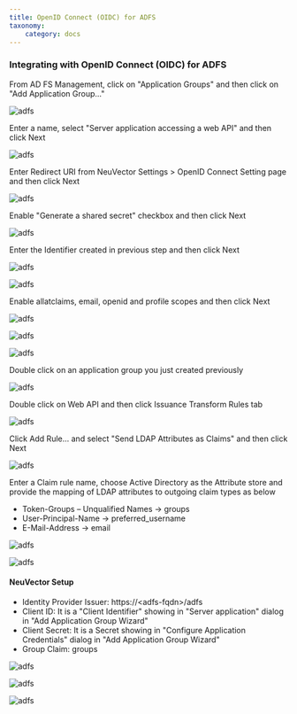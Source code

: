 ```yaml
---
title: OpenID Connect (OIDC) for ADFS
taxonomy:
    category: docs
---
```


### Integrating with OpenID Connect (OIDC) for ADFS

From AD FS Management, click on "Application Groups" and then click on "Add Application Group..."

![adfs](adfs1.png)

Enter a name, select "Server application accessing a web API" and then click Next

![adfs](adfs2.png)

Enter Redirect URI from NeuVector Settings > OpenID Connect Setting page and then click Next

![adfs](adfs3.png)

Enable "Generate a shared secret" checkbox and then click Next

![adfs](adfs4.png)

Enter the Identifier created in previous step and then click Next

![adfs](adfs5.png)

![adfs](adfs6.png)

Enable allatclaims, email, openid and profile scopes and then click Next

![adfs](adfs7.png)

![adfs](adfs8.png)

![adfs](adfs9.png)

Double click on an application group you just created previously

![adfs](adfs10.png)

Double click on Web API and then click Issuance Transform Rules tab

![adfs](adfs11.png)

Click Add Rule... and select "Send LDAP Attributes as Claims" and then click Next

![adfs](adfs12.png)

Enter a Claim rule name, choose Active Directory as the Attribute store and provide the mapping of LDAP attributes to outgoing claim types as below

+ Token-Groups – Unqualified Names -> groups
+ User-Principal-Name -> preferred_username
+ E-Mail-Address -> email

![adfs](adfs13.png)

![adfs](adfs14.png)

#### NeuVector Setup

+ Identity Provider Issuer: https://&lt;adfs-fqdn&gt;/adfs
+ Client ID: It is a "Client Identifier" showing in "Server application" dialog in "Add Application Group Wizard"
+ Client Secret: It is a Secret showing in "Configure Application Credentials" dialog in "Add Application Group Wizard"
+ Group Claim: groups

![adfs](adfs15.png)

![adfs](adfs16.png)

![adfs](adfs17.png)
